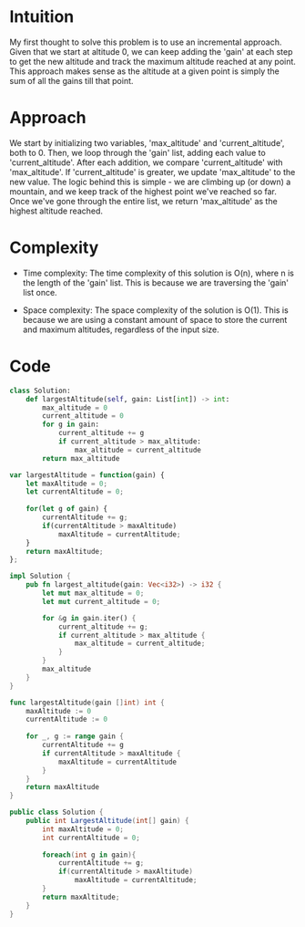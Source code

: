 # Intuition
My first thought to solve this problem is to use an incremental approach. Given that we start at altitude 0, we can keep adding the 'gain' at each step to get the new altitude and track the maximum altitude reached at any point. This approach makes sense as the altitude at a given point is simply the sum of all the gains till that point.

# Approach
We start by initializing two variables, 'max_altitude' and 'current_altitude', both to 0. Then, we loop through the 'gain' list, adding each value to 'current_altitude'. After each addition, we compare 'current_altitude' with 'max_altitude'. If 'current_altitude' is greater, we update 'max_altitude' to the new value. The logic behind this is simple - we are climbing up (or down) a mountain, and we keep track of the highest point we've reached so far. Once we've gone through the entire list, we return 'max_altitude' as the highest altitude reached.

# Complexity
- Time complexity:
The time complexity of this solution is O(n), where n is the length of the 'gain' list. This is because we are traversing the 'gain' list once.

- Space complexity:
The space complexity of the solution is O(1). This is because we are using a constant amount of space to store the current and maximum altitudes, regardless of the input size.

# Code
```python []
class Solution:
    def largestAltitude(self, gain: List[int]) -> int:
        max_altitude = 0 
        current_altitude = 0    
        for g in gain: 
            current_altitude += g 
            if current_altitude > max_altitude: 
                max_altitude = current_altitude 
        return max_altitude 
```
```javascript []
var largestAltitude = function(gain) {
    let maxAltitude = 0;
    let currentAltitude = 0;
    
    for(let g of gain) {
        currentAltitude += g;
        if(currentAltitude > maxAltitude)
            maxAltitude = currentAltitude;
    }
    return maxAltitude;
};
```
```rust []
impl Solution {
    pub fn largest_altitude(gain: Vec<i32>) -> i32 {
        let mut max_altitude = 0;
        let mut current_altitude = 0;

        for &g in gain.iter() {
            current_altitude += g;
            if current_altitude > max_altitude {
                max_altitude = current_altitude;
            }
        }
        max_altitude
    }
}
```
```Go []
func largestAltitude(gain []int) int {
    maxAltitude := 0
    currentAltitude := 0
    
    for _, g := range gain {
        currentAltitude += g
        if currentAltitude > maxAltitude {
            maxAltitude = currentAltitude
        }
    }
    return maxAltitude
}

```
```C# []
public class Solution {
    public int LargestAltitude(int[] gain) {
        int maxAltitude = 0;
        int currentAltitude = 0;
        
        foreach(int g in gain){
            currentAltitude += g;
            if(currentAltitude > maxAltitude)
                maxAltitude = currentAltitude;
        }
        return maxAltitude;
    }
}
```
